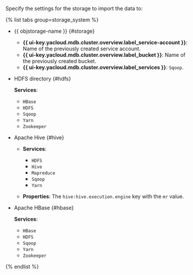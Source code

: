 Specify the settings for the storage to import the data to:

{% list tabs group=storage_system %}

- {{ objstorage-name }} {#storage}

   * **{{ ui-key.yacloud.mdb.cluster.overview.label_service-account }}**: Name of the previously created service account.
   * **{{ ui-key.yacloud.mdb.cluster.overview.label_bucket }}**: Name of the previously created bucket.
   * **{{ ui-key.yacloud.mdb.cluster.overview.label_services }}**: `Sqoop`.

- HDFS directory {#hdfs}

   **Services**:

   * `HBase`
   * `HDFS`
   * `Sqoop`
   * `Yarn`
   * `Zookeeper`

- Apache Hive {#hive}

   * **Services**:

      * `HDFS`
      * `Hive`
      * `Mapreduce`
      * `Sqoop`
      * `Yarn`

   * **Properties**: The `hive:hive.execution.engine` key with the `mr` value.

- Apache HBase {#hbase}

   **Services**:

   * `HBase`
   * `HDFS`
   * `Sqoop`
   * `Yarn`
   * `Zookeeper`

{% endlist %}

